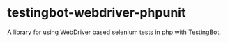 testingbot-webdriver-phpunit
============================

A library for using WebDriver based selenium tests in php with TestingBot.